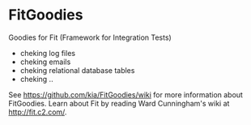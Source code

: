 FitGoodies
==========

Goodies for Fit (Framework for Integration Tests)

- cheking log files
- cheking emails
- cheking relational database tables
- cheking ..

See https://github.com/kia/FitGoodies/wiki for more information about FitGoodies. Learn about Fit by reading Ward Cunningham's wiki at http://fit.c2.com/.